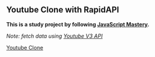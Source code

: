 ## Youtube Clone with RapidAPI

**This is a study project by following [JavaScript Mastery](https://www.youtube.com/watch?v=dyFVwXROzZk).**<br>

_Note: fetch data using [Youtube V3 API](https://rapidapi.com/ytdlfree/api/youtube-v31)_

[Youtube Clone](https://exserlotyoutubeclone.netlify.app/)
